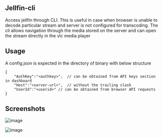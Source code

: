 Jellfin-cli
-----------

Access jellfin through CLI. This is useful in case when browser
is unable to decode particular stream and server is not
configured for transcoding. The cli allows navigation through
the media stored on the server and can open the stream
directly in the vlc media player

Usage
-----
A config.json is expected in the directory of binary with below structure

    {
        "AuthKey":"<authkey>",  // can be obtained from API keys section in dashboard
        "Host":"<server-url>",  // without the trailing slash
        "UserId":"<userid>" // can be obtained from browser API requests
    }

Screenshots
-----

![image](https://github.com/user-attachments/assets/76ee7394-3136-4562-a120-fb24efb92f10)

![image](https://github.com/user-attachments/assets/1df818b9-87ac-4a7e-8152-acef7430ab1e)



